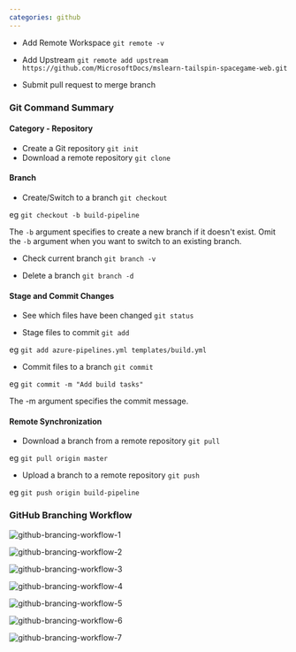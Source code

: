 ```yaml
---
categories: github
---
```


* Add Remote Workspace
`git remote -v`

* Add Upstream
`git remote add upstream https://github.com/MicrosoftDocs/mslearn-tailspin-spacegame-web.git`

* Submit pull request to merge branch

### Git Command Summary
#### Category - Repository
* Create a Git repository `git init`
* Download a remote repository `git clone`

#### Branch
* Create/Switch to a branch `git checkout`

eg `git checkout -b build-pipeline`

The `-b` argument specifies to create a new branch if it doesn't exist. Omit the `-b` argument when you want to switch to an existing branch.

* Check current branch `git branch -v`

* Delete a branch `git branch -d`

#### Stage and Commit Changes
* See which files have been changed `git status`

* Stage files to commit `git add`

eg `git add azure-pipelines.yml templates/build.yml`

* Commit files to a branch `git commit`

eg `git commit -m "Add build tasks"`

The -m argument specifies the commit message.

#### Remote Synchronization
* Download a branch from a remote repository `git pull`

eg `git pull origin master`

* Upload a branch to a remote repository `git push`

eg `git push origin build-pipeline`

### GitHub Branching Workflow

![github-brancing-workflow-1](https://docs.microsoft.com/en-us/learn/azure-devops/implement-code-workflow/media/2-github-paths-1.png)

![github-brancing-workflow-2](https://docs.microsoft.com/en-us/learn/azure-devops/implement-code-workflow/media/2-github-paths-2.png)

![github-brancing-workflow-3](https://docs.microsoft.com/en-us/learn/azure-devops/implement-code-workflow/media/2-github-paths-3.png)

![github-brancing-workflow-4](https://docs.microsoft.com/en-us/learn/azure-devops/implement-code-workflow/media/2-github-paths-4.png)

![github-brancing-workflow-5](https://docs.microsoft.com/en-us/learn/azure-devops/implement-code-workflow/media/2-github-paths-5.png)

![github-brancing-workflow-6](https://docs.microsoft.com/en-us/learn/azure-devops/implement-code-workflow/media/2-github-paths-6.png)

![github-brancing-workflow-7](https://docs.microsoft.com/en-us/learn/azure-devops/implement-code-workflow/media/2-github-paths-7.png)
